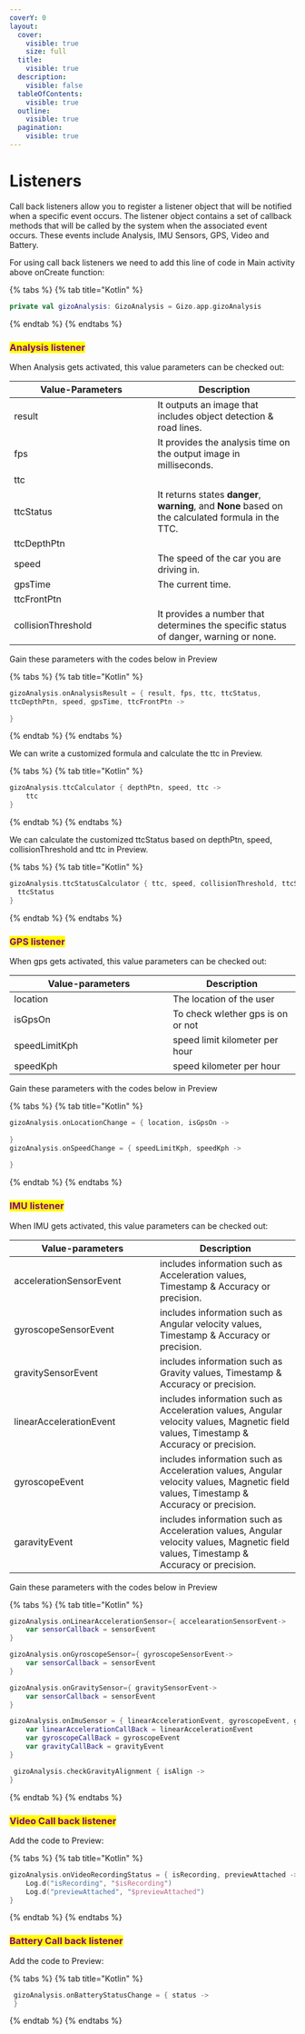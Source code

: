 ```yaml
---
coverY: 0
layout:
  cover:
    visible: true
    size: full
  title:
    visible: true
  description:
    visible: false
  tableOfContents:
    visible: true
  outline:
    visible: true
  pagination:
    visible: true
---
```


# Listeners

Call back listeners allow you to register a listener object that will be notified when a specific event occurs. The listener object contains a set of callback methods that will be called by the system when the associated event occurs. These events include Analysis, IMU Sensors, GPS, Video and Battery.

For using call back listeners we need to add this line of code in Main activity above onCreate function:

{% tabs %}
{% tab title="Kotlin" %}
```kotlin
private val gizoAnalysis: GizoAnalysis = Gizo.app.gizoAnalysis
```
{% endtab %}
{% endtabs %}

### <mark style="color:purple;">Analysis listener</mark>

When Analysis gets activated, this value parameters can be checked out:

<table><thead><tr><th width="237">Value-Parameters</th><th>Description</th></tr></thead><tbody><tr><td>result</td><td>It outputs an image that includes object detection &#x26; road lines.</td></tr><tr><td>fps</td><td>It provides the analysis time on the output image in milliseconds.</td></tr><tr><td>ttc</td><td></td></tr><tr><td>ttcStatus</td><td>It returns states <strong>danger</strong>, <strong>warning</strong>, and <strong>None</strong> based on the calculated formula in the TTC.</td></tr><tr><td>ttcDepthPtn</td><td></td></tr><tr><td>speed</td><td>The speed of the car you are driving in.</td></tr><tr><td>gpsTime</td><td>The current time.</td></tr><tr><td>ttcFrontPtn</td><td></td></tr><tr><td>collisionThreshold </td><td>It provides a number that determines the specific status of danger, warning or none.</td></tr></tbody></table>



Gain these parameters with the codes below in Preview

{% tabs %}
{% tab title="Kotlin" %}
```kotlin
gizoAnalysis.onAnalysisResult = { result, fps, ttc, ttcStatus,
ttcDepthPtn, speed, gpsTime, ttcFrontPtn ->
 
}
```
{% endtab %}
{% endtabs %}



We can write a customized formula and calculate the ttc in Preview.

{% tabs %}
{% tab title="Kotlin" %}
```kotlin
gizoAnalysis.ttcCalculator { depthPtn, speed, ttc ->
    ttc
}
```
{% endtab %}
{% endtabs %}



We can calculate the customized ttcStatus based on depthPtn, speed, collisionThreshold and ttc in Preview.

{% tabs %}
{% tab title="Kotlin" %}
```kotlin
gizoAnalysis.ttcStatusCalculator { ttc, speed, collisionThreshold, ttcStatus ->
  ttcStatus
}
```
{% endtab %}
{% endtabs %}

###

### <mark style="color:purple;">GPS listener</mark>

When gps gets activated, this value parameters can be checked out:

<table><thead><tr><th width="264">Value-parameters</th><th>Description</th></tr></thead><tbody><tr><td>location</td><td>The location of the user</td></tr><tr><td>isGpsOn</td><td>To check wاether gps is on or not</td></tr><tr><td>speedLimitKph</td><td>speed limit kilometer per hour</td></tr><tr><td>speedKph</td><td>speed kilometer per hour</td></tr></tbody></table>



Gain these parameters with the codes below in Preview

{% tabs %}
{% tab title="Kotlin" %}
```kotlin
gizoAnalysis.onLocationChange = { location, isGpsOn ->
   
}
gizoAnalysis.onSpeedChange = { speedLimitKph, speedKph ->
    
}
```
{% endtab %}
{% endtabs %}

###

### <mark style="color:purple;">IMU  listener</mark>

When IMU gets activated, this value parameters can be checked out:

<table><thead><tr><th width="241">Value-parameters</th><th>Description</th></tr></thead><tbody><tr><td>accelerationSensorEvent</td><td>includes information such as Acceleration values, Timestamp &#x26; Accuracy or precision.</td></tr><tr><td>gyroscopeSensorEvent</td><td>includes information such as Angular velocity values, Timestamp &#x26; Accuracy or precision.</td></tr><tr><td>gravitySensorEvent</td><td>includes information such as Gravity values, Timestamp &#x26; Accuracy or precision.</td></tr><tr><td>linearAccelerationEvent</td><td>includes information such as Acceleration values, Angular velocity values, Magnetic field values, Timestamp &#x26; Accuracy or precision.</td></tr><tr><td>gyroscopeEvent</td><td>includes information such as Acceleration values, Angular velocity values, Magnetic field values, Timestamp &#x26; Accuracy or precision.</td></tr><tr><td>garavityEvent</td><td>includes information such as Acceleration values, Angular velocity values, Magnetic field values, Timestamp &#x26; Accuracy or precision.</td></tr></tbody></table>



Gain these parameters with the codes below in Preview

{% tabs %}
{% tab title="Kotlin" %}
```kotlin
gizoAnalysis.onLinearAccelerationSensor={ accelearationSensorEvent->
    var sensorCallback = sensorEvent
}

gizoAnalysis.onGyroscopeSensor={ gyroscopeSensorEvent->
    var sensorCallback = sensorEvent
}

gizoAnalysis.onGravitySensor={ gravitySensorEvent->
    var sensorCallback = sensorEvent
}

gizoAnalysis.onImuSensor = { linearAccelerationEvent, gyroscopeEvent, gravityEvent ->
    var linearAccelerationCallBack = linearAccelerationEvent
    var gyroscopeCallBack = gyroscopeEvent
    var gravityCallBack = gravityEvent
}

 gizoAnalysis.checkGravityAlignment { isAlign ->
}
```
{% endtab %}
{% endtabs %}

###



### <mark style="color:purple;">Video Call back listener</mark>

Add the code to Preview:

{% tabs %}
{% tab title="Kotlin" %}
```kts
gizoAnalysis.onVideoRecordingStatus = { isRecording, previewAttached ->
    Log.d("isRecording", "$isRecording")
    Log.d("previewAttached", "$previewAttached")
}
```
{% endtab %}
{% endtabs %}



### <mark style="color:purple;">Battery Call back listener</mark>

Add the code to Preview:

{% tabs %}
{% tab title="Kotlin" %}
```kotlin
 gizoAnalysis.onBatteryStatusChange = { status ->
 }
```
{% endtab %}
{% endtabs %}

